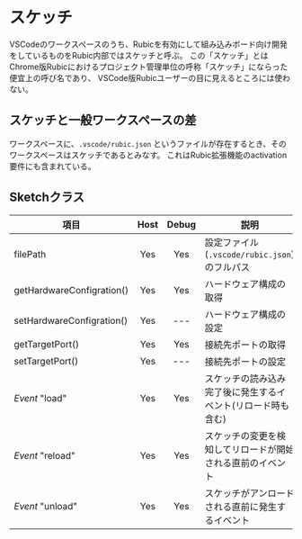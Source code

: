 # スケッチ

VSCodeのワークスペースのうち、Rubicを有効にして組み込みボード向け開発をしているものをRubic内部ではスケッチと呼ぶ。
この「スケッチ」とはChrome版Rubicにおけるプロジェクト管理単位の呼称「スケッチ」にならった便宜上の呼び名であり、
VSCode版Rubicユーザーの目に見えるところには使わない。

## スケッチと一般ワークスペースの差

ワークスペースに、`.vscode/rubic.json` というファイルが存在するとき、そのワークスペースはスケッチであるとみなす。
これはRubic拡張機能のactivation要件にも含まれている。

## Sketchクラス

|項目|Host|Debug|説明|
|--|:--:|:--:|--|
|filePath|Yes|Yes|設定ファイル(`.vscode/rubic.json`)のフルパス|
|getHardwareConfigration()|Yes|Yes|ハードウェア構成の取得|
|setHardwareConfigration()|Yes|---|ハードウェア構成の設定|
|getTargetPort()|Yes|Yes|接続先ポートの取得|
|setTargetPort()|Yes|---|接続先ポートの設定|
|*Event* "load"|Yes|Yes|スケッチの読み込み完了後に発生するイベント(リロード時も含む)|
|*Event* "reload"|Yes|Yes|スケッチの変更を検知してリロードが開始される直前のイベント|
|*Event* "unload"|Yes|Yes|スケッチがアンロードされる直前に発生するイベント|
